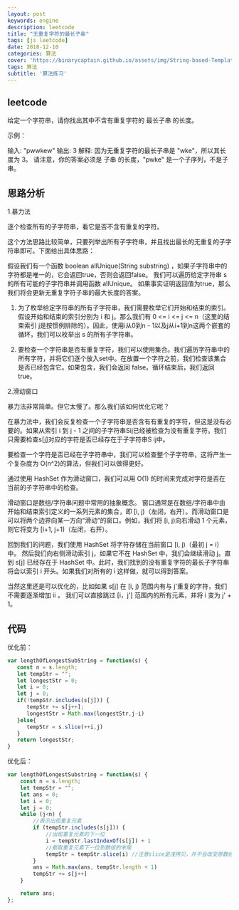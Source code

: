 ```yaml
---
layout: post
keywords: engine
description: leetcode
title: "无重复字符的最长子串"
tags: [js leetcode]
date: 2018-12-10
categories: 算法
cover: 'https://binarycaptain.github.io/assets/img/String-based-Template.png'
tags: 算法
subtitle: '算法练习'
---
```


## leetcode

给定一个字符串，请你找出其中不含有重复字符的 最长子串 的长度。

示例：

输入: "pwwkew"
输出: 3
解释: 因为无重复字符的最长子串是 "wke"，所以其长度为 3。
     请注意，你的答案必须是 子串 的长度，"pwke" 是一个子序列，不是子串。

## 思路分析

1.暴力法

逐个检查所有的子字符串，看它是否不含有重复的字符。

这个方法思路比较简单，只要列举出所有子字符串，并且找出最长的无重复的子字符串即可。下面给出具体思路：

假设我们有一个函数 boolean allUnique(String substring) ，如果子字符串中的字符都是唯一的，它会返回true，否则会返回false。 我们可以遍历给定字符串 s 的所有可能的子字符串并调用函数 allUnique。 如果事实证明返回值为true，那么我们将会更新无重复字符子串的最大长度的答案。

1. 为了枚举给定字符串的所有子字符串，我们需要枚举它们开始和结束的索引。假设开始和结束的索引分别为 i 和 j。那么我们有 0 <= i <= j <= n（这里的结束索引 j是按惯例排除的）。因此，使用i从0到n - 1以及j从i+1到n这两个嵌套的循环，我们可以枚举出 s 的所有子字符串。

2. 要检查一个字符串是否有重复字符，我们可以使用集合。我们遍历字符串中的所有字符，并将它们逐个放入set中。在放置一个字符之前，我们检查该集合是否已经包含它。如果包含，我们会返回 false。循环结束后，我们返回 true。

2.滑动窗口

暴力法非常简单。但它太慢了。那么我们该如何优化它呢？

在暴力法中，我们会反复检查一个子字符串是否含有有重复的字符，但这是没有必要的。如果从索引 i 到 j - 1 之间的子字符串Sij已经被检查为没有重复字符。我们只需要检查s[j]对应的字符是否已经存在于子字符串S ij中。

要检查一个字符是否已经在子字符串中，我们可以检查整个子字符串，这将产生一个复杂度为 O(n^2)的算法，但我们可以做得更好。

通过使用 HashSet 作为滑动窗口，我们可以用 O(1) 的时间来完成对字符是否在当前的子字符串中的检查。

滑动窗口是数组/字符串问题中常用的抽象概念。 窗口通常是在数组/字符串中由开始和结束索引定义的一系列元素的集合，即 [i, j)（左闭，右开）。而滑动窗口是可以将两个边界向某一方向“滑动”的窗口。例如，我们将 [i, j)向右滑动 1 个元素，则它将变为 [i+1, j+1)（左闭，右开）。

回到我们的问题，我们使用 HashSet 将字符存储在当前窗口 [i, j)（最初 j = i）中。 然后我们向右侧滑动索引 j，如果它不在 HashSet 中，我们会继续滑动 j。直到 s[j] 已经存在于 HashSet 中。此时，我们找到的没有重复字符的最长子字符串将会以索引 i 开头。如果我们对所有的 i 这样做，就可以得到答案。

当然这里还是可以优化的，比如如果 s[j] 在 [i, j) 范围内有与 j'重复的字符，我们不需要逐渐增加 ii 。 我们可以直接跳过 [i，j'] 范围内的所有元素，并将 i 变为 j' + 1。

## 代码

优化前：
```javascript
var lengthOfLongestSubString = function(s) {
   const n = s.length;
   let tempStr = "";
   let longestStr = 0;
   let i = 0;
   let j = 0;
   if(!tempStr.includes(s[j])) {
      tempStr += s[j++];
      longestStr = Math.max(longestStr,j-i)
   }else{
      tempStr = s.slice(++i,j)
   }
   return longestStr;
}
```
优化后：
```javascript
var lengthOfLongestSubstring = function(s) { 
    const n = s.length;
    let tempStr = "";
    let ans = 0;
    let i = 0;
    let j = 0;
    while (j<n) {
        //表示出现重复元素
        if (tempStr.includes(s[j])) {
            //出现重复元素的下一位
            i = tempStr.lastIndexOf(s[j]) + 1
            //截取重复元素下一位到数组的末尾
            tempStr = tempStr.slice(i) //注意slice是浅拷贝，并不会改变原数组
        }
        ans = Math.max(ans, tempStr.length + 1)
        tempStr += s[j++]
    }

    return ans;
};
```



















